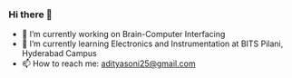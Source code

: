 ### Hi there 👋

- 🔭 I’m currently working on Brain-Computer Interfacing
- 🌱 I’m currently learning Electronics and Instrumentation at BITS Pilani, Hyderabad Campus
- 📫 How to reach me: adityasoni25@gmail.com

<!--
**Dasyud/Dasyud** is a ✨ _special_ ✨ repository because its `README.md` (this file) appears on your GitHub profile.

Here are some ideas to get you started:

- 🔭 I’m currently working on Graph Convolutional Networks
- 🌱 I’m currently learning Electronics and Instrumentation at BITS Pilani, Hyderabad Campus
- 📫 How to reach me: adityasoni25@gmail.com
-->
